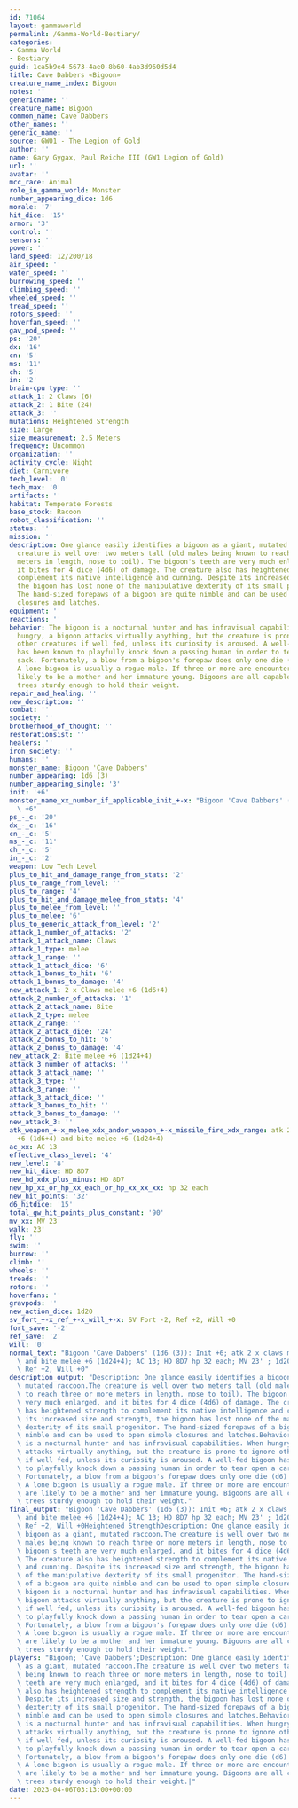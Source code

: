 ```yaml
---
id: 71064
layout: gammaworld
permalink: /Gamma-World-Bestiary/
categories:
- Gamma World
- Bestiary
guid: 1ca5b9e4-5673-4ae0-8b60-4ab3d960d5d4
title: Cave Dabbers «Bigoon»
creature_name_index: Bigoon
notes: ''
genericname: ''
creature_name: Bigoon
common_name: Cave Dabbers
other_names: ''
generic_name: ''
source: GW01 - The Legion of Gold
author: ''
name: Gary Gygax, Paul Reiche III (GW1 Legion of Gold)
url: ''
avatar: ''
mcc_race: Animal
role_in_gamma_world: Monster
number_appearing_dice: 1d6
morale: '7'
hit_dice: '15'
armor: '3'
control: ''
sensors: ''
power: ''
land_speed: 12/200/18
air_speed: ''
water_speed: ''
burrowing_speed: ''
climbing_speed: ''
wheeled_speed: ''
tread_speed: ''
rotors_speed: ''
hoverfan_speed: ''
gav_pod_speed: ''
ps: '20'
dx: '16'
cn: '5'
ms: '11'
ch: '5'
in: '2'
brain-cpu type: ''
attack_1: 2 Claws (6)
attack_2: 1 Bite (24)
attack_3: ''
mutations: Heightened Strength
size: Large
size_measurement: 2.5 Meters
frequency: Uncommon
organization: ''
activity_cycle: Night
diet: Carnivore
tech_level: '0'
tech_max: '0'
artifacts: ''
habitat: Temperate Forests
base_stock: Racoon
robot_classification: ''
status: ''
mission: ''
description: One glance easily identifies a bigoon as a giant, mutated raccoon.The
  creature is well over two meters tall (old males being known to reach three or more
  meters in length, nose to toil). The bigoon's teeth are very much enlarged, and
  it bites for 4 dice (4d6) of damage. The creature also has heightened strength to
  complement its native intelligence and cunning. Despite its increased size and strength,
  the bigoon has lost none of the manipulative dexterity of its small progenitor.
  The hand-sized forepaws of a bigoon are quite nimble and can be used to open simple
  closures and latches.
equipment: ''
reactions: ''
behavior: The bigoon is a nocturnal hunter and has infravisual capabilities. When
  hungry, a bigoon attacks virtually anything, but the creature is prone to ignore
  other creatures if well fed, unless its curiosity is aroused. A well-fed bigoon
  has been known to playfully knock down a passing human in order to tear open a carried
  sack. Fortunately, a blow from a bigoon's forepaw does only one die (d6) of damage.
  A lone bigoon is usually a rogue male. If three or more are encountered, they are
  likely to be a mother and her immature young. Bigoons are all capable of climbing
  trees sturdy enough to hold their weight.
repair_and_healing: ''
new_description: ''
combat: ''
society: ''
brotherhood_of_thought: ''
restorationsist: ''
healers: ''
iron_society: ''
humans: ''
monster_name: Bigoon 'Cave Dabbers'
number_appearing: 1d6 (3)
number_appearing_single: '3'
init: '+6'
monster_name_xx_number_if_applicable_init_+-x: "Bigoon 'Cave Dabbers' (1d6 (3)): Init\
  \ +6"
ps_-_c: '20'
dx_-_c: '16'
cn_-_c: '5'
ms_-_c: '11'
ch_-_c: '5'
in_-_c: '2'
weapon: Low Tech Level
plus_to_hit_and_damage_range_from_stats: '2'
plus_to_range_from_level: ''
plus_to_range: '4'
plus_to_hit_and_damage_melee_from_stats: '4'
plus_to_melee_from_level: ''
plus_to_melee: '6'
plus_to_generic_attack_from_level: '2'
attack_1_number_of_attacks: '2'
attack_1_attack_name: Claws
attack_1_type: melee
attack_1_range: ''
attack_1_attack_dice: '6'
attack_1_bonus_to_hit: '6'
attack_1_bonus_to_damage: '4'
new_attack_1: 2 x Claws melee +6 (1d6+4)
attack_2_number_of_attacks: '1'
attack_2_attack_name: Bite
attack_2_type: melee
attack_2_range: ''
attack_2_attack_dice: '24'
attack_2_bonus_to_hit: '6'
attack_2_bonus_to_damage: '4'
new_attack_2: Bite melee +6 (1d24+4)
attack_3_number_of_attacks: ''
attack_3_attack_name: ''
attack_3_type: ''
attack_3_range: ''
attack_3_attack_dice: ''
attack_3_bonus_to_hit: ''
attack_3_bonus_to_damage: ''
new_attack_3: ''
atk_weapon_+-x_melee_xdx_andor_weapon_+-x_missile_fire_xdx_range: atk 2 x claws melee
  +6 (1d6+4) and bite melee +6 (1d24+4)
ac_xx: AC 13
effective_class_level: '4'
new_level: '8'
new_hit_dice: HD 8D7
new_hd_xdx_plus_minus: HD 8D7
new_hp_xx_or_hp_xx_each_or_hp_xx_xx_xx: hp 32 each
new_hit_points: '32'
d6_hitdice: '15'
total_gw_hit_points_plus_constant: '90'
mv_xx: MV 23'
walk: 23'
fly: ''
swim: ''
burrow: ''
climb: ''
wheels: ''
treads: ''
rotors: ''
hoverfans: ''
gravpods: ''
new_action_dice: 1d20
sv_fort_+-x_ref_+-x_will_+-x: SV Fort -2, Ref +2, Will +0
fort_save: '-2'
ref_save: '2'
will: '0'
normal_text: "Bigoon 'Cave Dabbers' (1d6 (3)): Init +6; atk 2 x claws melee +6 (1d6+4)\
  \ and bite melee +6 (1d24+4); AC 13; HD 8D7 hp 32 each; MV 23' ; 1d20; SV Fort -2,\
  \ Ref +2, Will +0"
description_output: "Description: One glance easily identifies a bigoon as a giant,\
  \ mutated raccoon.The creature is well over two meters tall (old males being known\
  \ to reach three or more meters in length, nose to toil). The bigoon's teeth are\
  \ very much enlarged, and it bites for 4 dice (4d6) of damage. The creature also\
  \ has heightened strength to complement its native intelligence and cunning. Despite\
  \ its increased size and strength, the bigoon has lost none of the manipulative\
  \ dexterity of its small progenitor. The hand-sized forepaws of a bigoon are quite\
  \ nimble and can be used to open simple closures and latches.Behavior:The bigoon\
  \ is a nocturnal hunter and has infravisual capabilities. When hungry, a bigoon\
  \ attacks virtually anything, but the creature is prone to ignore other creatures\
  \ if well fed, unless its curiosity is aroused. A well-fed bigoon has been known\
  \ to playfully knock down a passing human in order to tear open a carried sack.\
  \ Fortunately, a blow from a bigoon's forepaw does only one die (d6) of damage.\
  \ A lone bigoon is usually a rogue male. If three or more are encountered, they\
  \ are likely to be a mother and her immature young. Bigoons are all capable of climbing\
  \ trees sturdy enough to hold their weight."
final_output: "Bigoon 'Cave Dabbers' (1d6 (3)): Init +6; atk 2 x claws melee +6 (1d6+4)\
  \ and bite melee +6 (1d24+4); AC 13; HD 8D7 hp 32 each; MV 23' ; 1d20; SV Fort -2,\
  \ Ref +2, Will +0Heightened StrengthDescription: One glance easily identifies a\
  \ bigoon as a giant, mutated raccoon.The creature is well over two meters tall (old\
  \ males being known to reach three or more meters in length, nose to toil). The\
  \ bigoon's teeth are very much enlarged, and it bites for 4 dice (4d6) of damage.\
  \ The creature also has heightened strength to complement its native intelligence\
  \ and cunning. Despite its increased size and strength, the bigoon has lost none\
  \ of the manipulative dexterity of its small progenitor. The hand-sized forepaws\
  \ of a bigoon are quite nimble and can be used to open simple closures and latches.Behavior:The\
  \ bigoon is a nocturnal hunter and has infravisual capabilities. When hungry, a\
  \ bigoon attacks virtually anything, but the creature is prone to ignore other creatures\
  \ if well fed, unless its curiosity is aroused. A well-fed bigoon has been known\
  \ to playfully knock down a passing human in order to tear open a carried sack.\
  \ Fortunately, a blow from a bigoon's forepaw does only one die (d6) of damage.\
  \ A lone bigoon is usually a rogue male. If three or more are encountered, they\
  \ are likely to be a mother and her immature young. Bigoons are all capable of climbing\
  \ trees sturdy enough to hold their weight."
players: "Bigoon; 'Cave Dabbers';Description: One glance easily identifies a bigoon\
  \ as a giant, mutated raccoon.The creature is well over two meters tall (old males\
  \ being known to reach three or more meters in length, nose to toil). The bigoon's\
  \ teeth are very much enlarged, and it bites for 4 dice (4d6) of damage. The creature\
  \ also has heightened strength to complement its native intelligence and cunning.\
  \ Despite its increased size and strength, the bigoon has lost none of the manipulative\
  \ dexterity of its small progenitor. The hand-sized forepaws of a bigoon are quite\
  \ nimble and can be used to open simple closures and latches.Behavior:The bigoon\
  \ is a nocturnal hunter and has infravisual capabilities. When hungry, a bigoon\
  \ attacks virtually anything, but the creature is prone to ignore other creatures\
  \ if well fed, unless its curiosity is aroused. A well-fed bigoon has been known\
  \ to playfully knock down a passing human in order to tear open a carried sack.\
  \ Fortunately, a blow from a bigoon's forepaw does only one die (d6) of damage.\
  \ A lone bigoon is usually a rogue male. If three or more are encountered, they\
  \ are likely to be a mother and her immature young. Bigoons are all capable of climbing\
  \ trees sturdy enough to hold their weight.|"
date: 2023-04-06T03:13:00+00:00
---
```

</br>